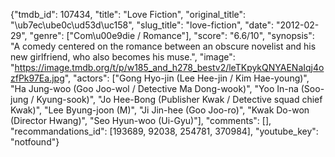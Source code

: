 {"tmdb_id": 107434, "title": "Love Fiction", "original_title": "\ub7ec\ube0c\ud53d\uc158", "slug_title": "love-fiction", "date": "2012-02-29", "genre": ["Com\u00e9die / Romance"], "score": "6.6/10", "synopsis": "A comedy centered on the romance between an obscure novelist and his new girlfriend, who also becomes his muse.", "image": "https://image.tmdb.org/t/p/w185_and_h278_bestv2/leTKpykQNYAENaIqj4ozfPk97Ea.jpg", "actors": ["Gong Hyo-jin (Lee Hee-jin / Kim Hae-young)", "Ha Jung-woo (Goo Joo-wol / Detective Ma Dong-wook)", "Yoo In-na (Soo-jung / Kyung-sook)", "Jo Hee-Bong (Publisher Kwak / Detective squad chief Kwak)", "Lee Byung-joon (M)", "Ji Jin-hee (Goo Joo-ro)", "Kwak Do-won (Director Hwang)", "Seo Hyun-woo (Ui-Gyu)"], "comments": [], "recommandations_id": [193689, 92038, 254781, 370984], "youtube_key": "notfound"}
